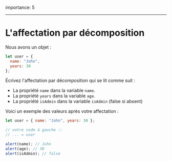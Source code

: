 importance: 5

---

# L'affectation par décomposition

Nous avons un objet :

```js
let user = {
  name: "John",
  years: 30
};
```

Écrivez l'affectation par décomposition qui se lit comme suit :

- La propriété `name` dans la variable `name`.
- La propriété `years` dans la variable `age`.
- La propriété `isAdmin` dans la variable `isAdmin` (false si absent)

Voici un exemple des valeurs après votre affectation :

```js
let user = { name: "John", years: 30 };

// votre code à gauche ::
// ... = user

alert(name); // John
alert(age); // 30
alert(isAdmin); // false
```
